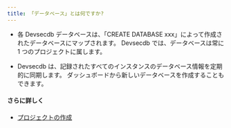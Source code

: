 ```yaml
---
title: 「データベース」とは何ですか?
---
```


- 各 Devsecdb データベースは、「CREATE DATABASE xxx」によって作成されたデータベースにマップされます。 Devsecdb では、データベースは常に 1 つのプロジェクトに属します。

- Devsecdb は、記録されたすべてのインスタンスのデータベース情報を定期的に同期します。 ダッシュボードから新しいデータベースを作成することもできます。

#### さらに詳しく

- [プロジェクトの作成](https://www.secdb.khulnasoft.com/docs/get-started/step-by-step/create-a-project)
